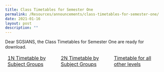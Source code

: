 ```yaml
---
title: Class Timetables for Semester One
permalink: /Resources/announcements/class-timetables-for-semester-one/
date: 2021-01-16
layout: post
description: ""
---
```

Dear SGSIANS, the Class Timetables for Semester One are ready for download.

<table>
<thead>
  <tr>
    <td><a href="/files/Announcement/Term1%202021/Updated-1N-Timetable-by-Subject-Groups-15-Jan-2021.pdf" target = "_blank" >1N Timetable by Subject Groups</a></td>
    <td><a href="/files/Announcement/Term1%202021/Updated-2N-Timetable-by-Subject-Groups-15-Jan-2021.pdf" target = "_blank" >2N Timetable by Subject Groups</a></td>
    <td><a href="/files/Announcement/Term1%202021/2021-Term-1-Class-Timetable-Start-Week-4.pdf" target = "_blank" >Timetable for all other levels</a></td>
  </tr>
</thead>
</table>